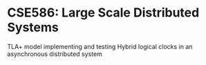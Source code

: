 # CSE586: Large Scale Distributed Systems 
 TLA+ model implementing and testing Hybrid logical clocks in an asynchronous distributed system 
